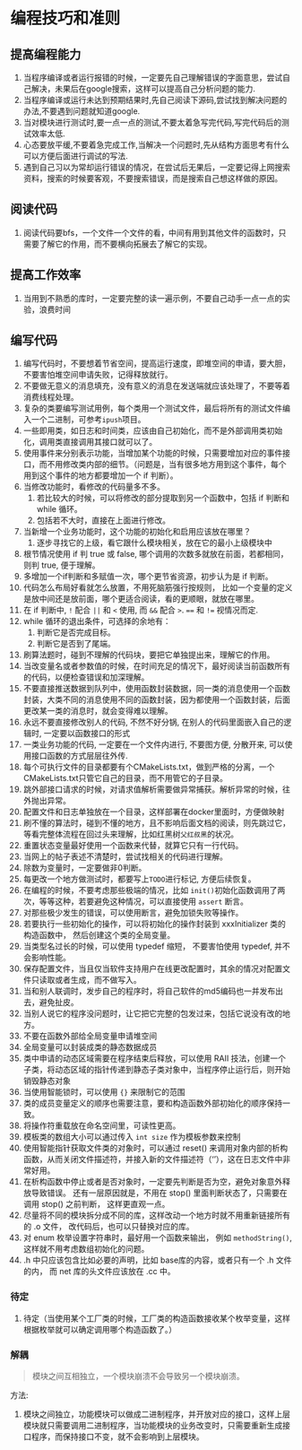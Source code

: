 # 编程技巧和准则
## 提高编程能力
1. 当程序编译或者运行报错的时候，一定要先自己理解错误的字面意思，尝试自己解决，未果后在google搜索，这样可以提高自己分析问题的能力.
2. 当程序编译或运行未达到预期结果时,先自己阅读下源码,尝试找到解决问题的办法,不要遇到问题就知道google.
3. 当对模块进行测试时,要一点一点的测试,不要太着急写完代码,写完代码后的测试效率太低.
4. 心态要放平缓,不要着急完成工作,当解决一个问题时,先从结构方面思考有什么可以方便后面进行调试的写法.
5. 遇到自己习以为常却运行错误的情况，在尝试后无果后，一定要记得上网搜索资料，搜索的时候要客观，不要搜索错误，而是搜索自己想这样做的原因。

## 阅读代码
1. 阅读代码要bfs，一个文件一个文件的看，中间有用到其他文件的函数时，只需要了解它的作用，而不要横向拓展去了解它的实现。

## 提高工作效率
1. 当用到不熟悉的库时，一定要完整的读一遍示例，不要自己动手一点一点的实验，浪费时间

## 编写代码
1. 编写代码时，不要想着节省空间，提高运行速度，即堆空间的申请，要大胆， 不要害怕堆空间申请失败，记得释放就行。
2. 不要做无意义的消息填充，没有意义的消息在发送端就应该处理了，不要等着消费线程处理。
3. 复杂的类要编写测试用例，每个类用一个测试文件，最后将所有的测试文件编入一个二进制，可参考`ipush`项目。
4. 一些即用类，如日志和时间类，应该由自己初始化，而不是外部调用类初始化，调用类直接调用其接口就可以了。
5. 使用事件来分别表示功能，当增加某个功能的时候，只需要增加对应的事件接口，而不用修改类内部的细节。（问题是，当有很多地方用到这个事件，每个用到这个事件的地方都要增加一个 if 判断）。
6. 当修改功能时，看修改的代码量多不多。
   1. 若比较大的时候，可以将修改的部分提取到另一个函数中，包括 if 判断和 while 循环。
   2. 包括若不大时，直接在上面进行修改。
7. 当新增一个业务功能时，这个功能的初始化和启用应该放在哪里？
   1. 逐步寻找它的上级，看它跟什么模块相关，放在它的最小上级模块中
8. 根节情况使用 if 判 true 或 false, 哪个调用的次数多就放在前面，若都相同，则判 true, 便于理解。
9. 多增加一个if判断和多赋值一次，哪个更节省资源，初步认为是 if 判断。
10. 代码怎么布局好看就怎么放置，不用死脑筋强行按规则， 比如一个变量的定义是放中间还是放前面，哪个更适合阅读，看的更顺眼，就放在哪里。
11. 在 if 判断中, `!` 配合 `||` 和 `<` 使用, 而 `&&` 配合 `>`. `==` 和 `!=` 视情况而定.
12. while 循环的退出条件，可选择的余地有：
    1. 判断它是否完成目标。 
    2. 判断它是否到了尾端。
13. 刷算法题时，碰到不理解的代码块，要把它单独提出来，理解它的作用。
14. 当改变量名或者参数值的时候，在时间充足的情况下，最好阅读当前函数所有的代码，以便检查错误和加深理解。
15. 不要直接推送数据到队列中，使用函数封装数据，同一类的消息使用一个函数封装，大类不同的消息使用不同的函数封装，因为都使用一个函数封装，后面更改某一类的消息时，就会变得难以理解。
16. 永远不要直接修改别人的代码, 不然不好分锅, 在别人的代码里面嵌入自己的逻辑时, 一定要以函数接口的形式
17. 一类业务功能的代码, 一定要在一个文件内进行, 不要图方便, 分散开来, 可以使用接口函数的方式层层往外传. 
18. 每个可执行文件的目录都要有个CMakeLists.txt，做到严格的分离，一个CMakeLists.txt只管它自己的目录，而不用管它的子目录。
19. 跳外部接口请求的时候，对请求值解析需要做异常捕获。解析异常的时候，往外抛出异常。
20. 配置文件和日志单独放在一个目录，这样部署在docker里面时，方便做映射
21. 刷不懂的算法时，碰到不懂的地方，且不影响后面文档的阅读，则先跳过它，等看完整体流程在回过头来理解，比如红黑树`父红叔黑`的状况。
22. 重置状态变量最好使用一个函数来代替，就算它只有一行代码。
23. 当网上的帖子表述不清楚时，尝试找相关的代码进行理解。
24. 除数为变量时，一定要做非0判断。
25. 每更改一个地方做测试时，都要写上`TODO`进行标记, 方便后续恢复。 
26. 在编程的时候，不要考虑那些极端的情况，比如 `init()`初始化函数调用了两次，等等这种，若要避免这种情况，可以直接使用 `assert` 断言。
27. 对那些极少发生的错误，可以使用断言，避免加锁失败等操作。
28. 若要执行一些初始化的操作，可以将初始化的操作封装到 xxxInitializer 类的构造函数中， 然后创建这个类的全局变量。
29. 当类型名过长的时候，可以使用 typedef 缩短， 不要害怕使用 typedef, 并不会影响性能。 
30. 保存配置文件，当且仅当软件支持用户在线更改配置时，其余的情况对配置文件只读取或者生成，而不做写入。
31. 当和别人联调时，发步自己的程序时，将自己软件的md5编码也一并发布出去，避免扯皮。
32. 当别人说它的程序没问题时，让它把它完整的包发过来，包括它说没有改的地方。
33. 不要在函数外部给全局变量申请堆空间
34. 全局变量可以封装成类的静态数据成员
35. 类中申请的动态区域需要在程序结束后释放，可以使用 RAII 技法，创建一个子类，将动态区域的指针传递到静态子类对象中，当程序停止运行后，则开始销毁静态对象
36. 当使用智能锁时，可以使用 `{}` 来限制它的范围
37. 类的成员变量定义的顺序也需要注意，要和构造函数外部初始化的顺序保持一致。
38. 将操作符重载放在命名空间里，可读性更高。
39. 模板类的数组大小可以通过传入 `int size` 作为模板参数来控制
40. 使用智能指针获取文件类的对象时，可以通过 reset() 来调用对象内部的析构函数，从而关闭文件描述符，并接入新的文件描述符（‘’），这在日志文件中非常好用。 
41. 在析构函数中停止或者是否对象时，一定要先判断是否为空，避免对象意外释放导致错误。 还有一层原因就是，不用在 stop() 里面判断状态了，只需要在调用 stop() 之前判断， 这样更直观一点。
42. 尽量将不同的模块拆分成不同的库，这样改动一个地方时就不用重新链接所有的 .o 文件， 改代码后，也可以只替换对应的库。
43. 对 enum 枚举设置字符串时，最好用一个函数来输出， 例如 `methodString()`, 这样就不用考虑数组初始化的问题。
44. .h 中只应该包含比如必要的声明，比如 base库的内容，或者只有一个 .h 文件的内， 而 net 库的头文件应该放在 .cc 中。

### 待定
1. 待定（当使用某个工厂类的时候，工厂类的构造函数接收某个枚举变量，这样根据枚举就可以确定调用哪个构造函数了。）

### 解耦

> 模块之间互相独立，一个模块崩溃不会导致另一个模块崩溃。

方法: 
1. 模块之间独立，功能模块可以做成二进制程序，并开放对应的接口，这样上层模块就只需要调用二进制程序，当功能模块的业务改变时，只需要重新生成接口程序，而保持接口不变，就不会影响到上层模块。